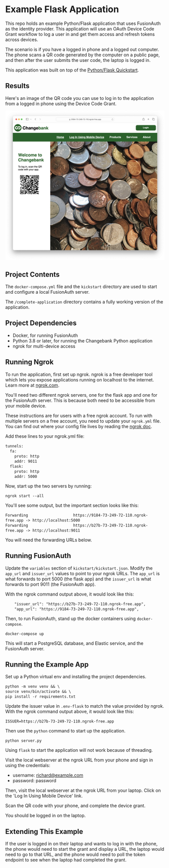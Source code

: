 # Example Flask Application 

This repo holds an example Python/Flask application that uses FusionAuth as the identity provider. 
This application will use an OAuth Device Code Grant workflow to log a user in and get them access and 
refresh tokens across devices.

The scenario is if you have a logged in phone and a logged out computer. The phone scans a QR code generated by the computer on a public page, and then after the user submits the user code, the laptop is logged in.

This application was built on top of the [Python/Flask Quickstart](https://fusionauth.io/docs/quickstarts/quickstart-python-flask-web).

## Results

Here's an image of the QR code you can use to log in to the application from a logged in phone using the Device Code Grant.

![Screenshot of example application in action](img/example-qr-code.png)

## Project Contents

The `docker-compose.yml` file and the `kickstart` directory are used to start and configure a local FusionAuth server.

The `/complete-application` directory contains a fully working version of the application.

## Project Dependencies
* Docker, for running FusionAuth
* Python 3.8 or later, for running the Changebank Python application
* ngrok for multi-device access

## Running Ngrok

To run the application, first set up ngrok. ngrok is a free developer tool which lets you expose applications running on localhost to the internet. Learn more at [ngrok.com](https://ngrok.com/).

You'll need two different ngrok servers, one for the flask app and one for the FusionAuth server. This is because both need to be accessible from your mobile device.

These instructions are for users with a free ngrok account. To run with multiple servers on a free account, you need to update your `ngrok.yml` file. You can find out where your config file lives by reading the [ngrok doc](https://ngrok.com/docs/agent/config/).

Add these lines to your ngrok.yml file:

```
tunnels:
  fa:
    proto: http
    addr: 9011
  flask:
    proto: http
    addr: 5000
```

Now, start up the two servers by running:

```shell
ngrok start --all
```

You'll see some output, but the important section looks like this:

```
Forwarding                    https://9184-73-249-72-110.ngrok-free.app -> http://localhost:5000
Forwarding                    https://b27b-73-249-72-110.ngrok-free.app -> http://localhost:9011
```

You will need the forwarding URLs below.

## Running FusionAuth

Update the `variables` section of `kickstart/kickstart.json`. Modify the `app_url` and `issuer_url` values to point to your ngrok URLs. The `app_url` is what forwards to port 5000 (the flask app) and the `issuer_url` is what forwards to port 9011 (the FusionAuth app).

With the ngrok command output above, it would look like this:

```
    "issuer_url": "https://b27b-73-249-72-110.ngrok-free.app",
    "app_url": "https://9184-73-249-72-110.ngrok-free.app",
```

Then, to run FusionAuth, stand up the docker containers using `docker-compose`.

```shell
docker-compose up
```

This will start a PostgreSQL database, and Elastic service, and the FusionAuth server.

## Running the Example App

Set up a Python virtual env and installing the project dependencies.

```shell
python -m venv venv && \
source venv/bin/activate && \
pip install -r requirements.txt
```

Update the issuer value in `.env-flask` to match the value provided by ngrok. With the ngrok command output above, it would look like this:

```
ISSUER=https://b27b-73-249-72-110.ngrok-free.app
```

Then use the `python` command to start up the application.

```shell
python server.py
```

Using `flask` to start the application will not work because of threading.

Visit the local webserver at the ngrok URL from your phone and sign in using the credentials:

* username: richard@example.com
* password: password

Then, visit the local webserver at the ngrok URL from your laptop. Click on the 'Log In Using Mobile Device' link. 

Scan the QR code with your phone, and complete the device grant.

You should be logged in on the laptop.

## Extending This Example

If the user is logged in on their laptop and wants to log in with the phone, the phone would need to start the grant and display a URL, the laptop would need to go to that URL, and the phone would need to poll the token endpoint to see when the laptop had completed the grant.
